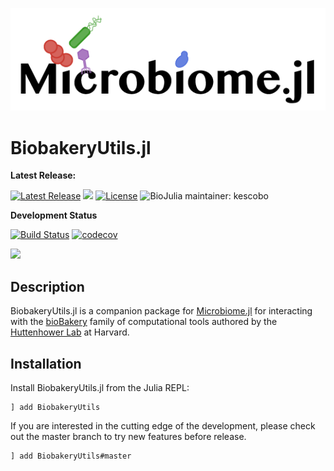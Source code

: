 ![Microbiome.jl logo](https://github.com/BioJulia/Microbiome.jl/blob/master/logo.png)

# BiobakeryUtils.jl

**Latest Release:**

[![Latest Release](https://img.shields.io/github/release/BioJulia/BiobakeryUtils.jl.svg)](https://github.com/BioJulia/BiobakeryUtils.jl/releases/latest)
[![](https://img.shields.io/badge/docs-stable-blue.svg)](http://biojulia.net/BiobakeryUtils.jl/stable/)
[![License](https://img.shields.io/badge/license-MIT-green.svg)](https://github.com/BioJulia/BiobakeryUtils.jl/blob/master/LICENSE)
![BioJulia maintainer: kescobo](https://img.shields.io/badge/BioJulia%20Maintainer-kescobo-blue.svg)

**Development Status**

[![Build Status](https://travis-ci.org/BioJulia/BiobakeryUtils.jl.svg?branch=master)](https://travis-ci.org/BioJulia/BiobakeryUtils.jl)
[![codecov](https://codecov.io/gh/BioJulia/BiobakeryUtils.jl/branch/master/graph/badge.svg)](https://codecov.io/gh/BioJulia/BiobakeryUtils.jl)

[![](https://img.shields.io/badge/docs-latest-blue.svg)](http://biojulia.net/BiobakeryUtils.jl/dev/)

## Description

BiobakeryUtils.jl is a companion package for [Microbiome.jl](https://github.com/BioJulia/Microbiome.jl)
for interacting with the [bioBakery](https://bitbucket.org/biobakery/biobakery/wiki/Home)
family of computational tools
authored by the [Huttenhower Lab](http://huttenhower.sph.harvard.edu/) at Harvard.

## Installation

Install BiobakeryUtils.jl from the Julia REPL:

```
] add BiobakeryUtils
```

If you are interested in the cutting edge of the development, please check out
the master branch to try new features before release.

```
] add BiobakeryUtils#master
```
